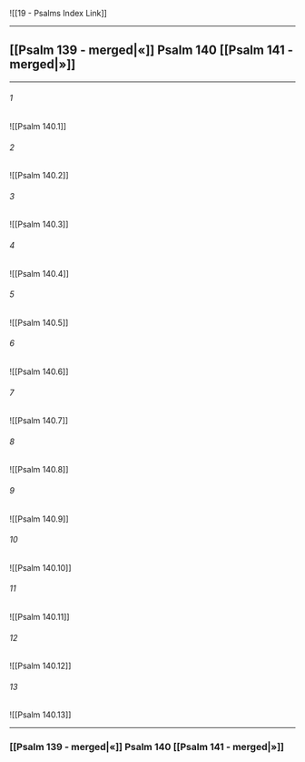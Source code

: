 ![[19 - Psalms Index Link]]

---
##  [[Psalm 139 - merged|«]] Psalm 140 [[Psalm 141 - merged|»]]

---

###### 1
![[Psalm 140.1]] 

###### 2
![[Psalm 140.2]] 

###### 3
![[Psalm 140.3]] 

###### 4
![[Psalm 140.4]]

###### 5 
![[Psalm 140.5]] 

###### 6
![[Psalm 140.6]] 

###### 7
![[Psalm 140.7]] 

###### 8
![[Psalm 140.8]] 

###### 9
![[Psalm 140.9]] 

###### 10
![[Psalm 140.10]] 

###### 11
![[Psalm 140.11]] 

###### 12
![[Psalm 140.12]]

###### 13
![[Psalm 140.13]] 


---
###  [[Psalm 139 - merged|«]] Psalm 140 [[Psalm 141 - merged|»]]
